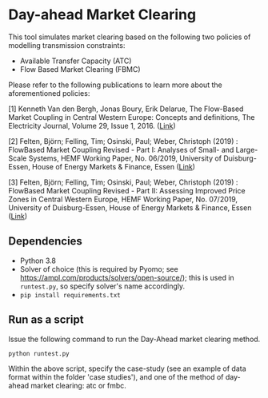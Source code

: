 # Day-ahead Market Clearing
This tool simulates market clearing based on the following two policies of modelling transmission constraints:

* Available Transfer Capacity (ATC)
* Flow Based Market Clearing (FBMC) 

Please refer to the following publications to learn more about the aforementioned policies:

[1] Kenneth Van den Bergh, Jonas Boury, Erik Delarue, The Flow-Based Market Coupling in Central Western Europe: Concepts and definitions, The Electricity Journal, Volume 29, Issue 1, 2016. (<a href="https://www.sciencedirect.com/science/article/abs/pii/S104061901530004X">Link</a>)


[2] Felten, Björn; Felling, Tim; Osinski, Paul; Weber, Christoph (2019) : FlowBased Market Coupling Revised - Part I: Analyses of Small- and Large-Scale Systems, HEMF
Working Paper, No. 06/2019, University of Duisburg-Essen, House of Energy Markets & Finance, Essen (<a href="https://www.econstor.eu/bitstream/10419/201589/1/wp1906.pdf">Link</a>)

[3] Felten, Björn; Felling, Tim; Osinski, Paul; Weber, Christoph (2019) : FlowBased Market Coupling Revised - Part II: Assessing Improved Price Zones in Central Western
Europe, HEMF Working Paper, No. 07/2019, University of Duisburg-Essen, House of Energy
Markets & Finance, Essen (<a href="https://www.econstor.eu/bitstream/10419/201590/1/wp1907.pdf">Link</a>)

## Dependencies

* Python 3.8
* Solver of choice (this is required by Pyomo; see https://ampl.com/products/solvers/open-source/); this is used in `runtest.py`, so specify solver's name accordingly.
* `pip install requirements.txt`


## Run as a script

Issue the following command to run the Day-Ahead market clearing method.

```
python runtest.py
```

Within the above script, specify the case-study (see an example of data format within the folder 'case studies'), and one of the method of day-ahead market clearing: atc or fmbc.
